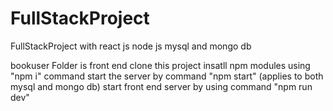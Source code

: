 # FullStackProject
FullStackProject with react js node js mysql and mongo db

 bookuser Folder is front end
 clone this project
 insatll npm modules using "npm i" command
 start the server by command "npm start" (applies to both mysql and mongo db)
 start front end server by using command "npm run dev"